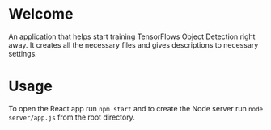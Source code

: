 # Welcome

An application that helps start training TensorFlows Object Detection right away. It creates all the necessary files and gives descriptions to necessary settings.

# Usage

To open the React app run `npm start` and to create the Node server run `node server/app.js` from the root directory.
